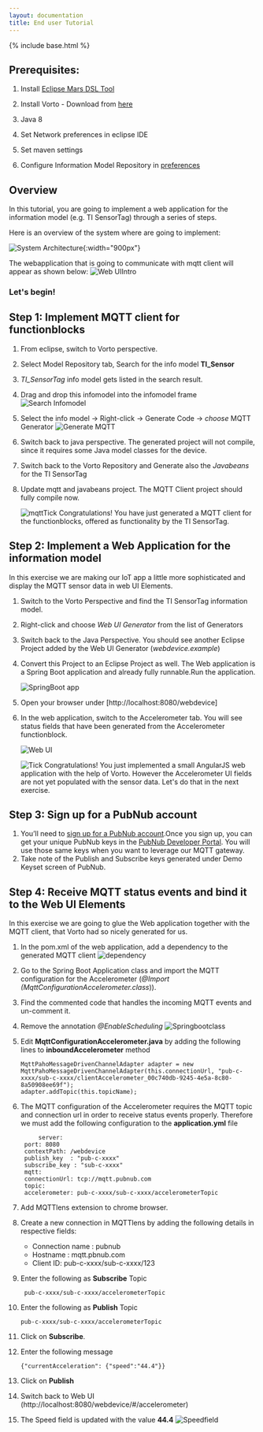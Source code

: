 ```yaml
---
layout: documentation
title: End user Tutorial
---
```


{% include base.html %}


## Prerequisites:

1. Install [Eclipse Mars DSL Tool](http://www.eclipse.org/downloads/packages/eclipse-ide-java-and-dsl-developers/mars2)

2. Install Vorto - Download from [here]({{base}}/downloads/index.html)

3. Java 8

4. Set Network preferences in eclipse IDE

5. Set maven settings

6. Configure Information Model Repository in [preferences]({{base}}/blog/2015-09-04-VortoIntegration.html)

## Overview

In this tutorial, you are going to implement a web application for the information model  (e.g. TI SensorTag) through a series of steps. 

Here is an overview of the system where are going to implement:

![System Architecture]({{base}}/img/documentation/vorto_tutorial_architecture.jpg){:width="900px"}

The webapplication that is going to communicate with mqtt client will appear as shown below:
![Web UIIntro]({{base}}/img/documentation/tut_tisensorwebui.jpg)

### Let's begin!

## Step 1: Implement MQTT client for functionblocks ##

1. From eclipse, switch to Vorto perspective.
2. Select Model Repository tab, Search for the info model **TI_Sensor**
3. _TI_SensorTag_ info model gets listed in the search result.
4. Drag and drop this infomodel into the infomodel frame
	![Search Infomodel]({{base}}/img/documentation/tut_searchdraginfomodel.jpg)
5. Select the info model -> Right-click  -> Generate Code -> _choose_ MQTT Generator
	![Generate MQTT]({{base}}/img/documentation/tut_generatemqtt.jpg)
6. Switch back to java perspective. The generated project will not compile, since it requires some Java model classes for the device.
7. Switch back to the Vorto Repository and Generate also the _Javabeans_ for the TI SensorTag
8. Update mqtt and javabeans project. The MQTT Client project should fully compile now.

	![mqttTick]({{base}}/img/documentation/tut_tickmark.jpg) Congratulations! You have just generated a MQTT client for the functionblocks, offered as functionality by the TI SensorTag.

## Step 2:  Implement a Web Application for the information model   ##

In this exercise we are making our IoT app a little more sophisticated and display the MQTT sensor data in web UI Elements.

1. Switch to the Vorto Perspective and find the TI SensorTag information model.
2. Right-click and choose _Web UI Generator_ from the list of Generators
3. Switch back to the Java Perspective. You should see another Eclipse Project added by the Web UI Generator (_webdevice.example_)
4. Convert this Project to an Eclipse Project as well. The Web application is a Spring Boot application and already fully runnable.Run the application.

	![SpringBoot app]({{base}}/img/documentation/tut_springbootrun.jpg)
5. Open your browser under [http://localhost:8080/webdevice]
6. In the web application, switch to the Accelerometer tab. You will see status fields that have been generated from the Accelerometer functionblock.

	![Web UI]({{base}}/img/documentation/tut_tisensorwebui.jpg)

	![Tick]({{base}}/img/documentation/tut_tickmark.jpg) Congratulations! You just implemented a small AngularJS web application with the help of Vorto. However the Accelerometer UI fields are not yet populated with the sensor data. Let's do that in the next exercise.

## Step 3: Sign up for a PubNub account ##

1. You’ll need to [sign up for a PubNub account](https://www.pubnub.com/get-started/#).Once you sign up, you can get your unique PubNub keys in the [PubNub Developer Portal](https://admin.pubnub.com/#/user). You will use those same keys when you want to leverage our MQTT gateway.
2. Take note of the Publish and Subscribe keys generated under Demo Keyset screen of PubNub.

## Step 4:  Receive MQTT status events and bind it to the Web UI Elements ##

In this exercise we are going to glue the Web application together with the MQTT client, that Vorto had so nicely generated for us.

1. In the pom.xml of the web application, add a dependency to the generated MQTT client
	![dependency]({{base}}/img/documentation/tut_mqttdependency.jpg)

2. Go to the Spring Boot Application class and import the MQTT configuration for the Accelerometer (_@Import (MqttConfigurationAccelerometer.class_)).
3. Find the commented code that handles the incoming MQTT events and un-comment it.
4. Remove the annotation _@EnableScheduling_
	![Springbootclass]({{base}}/img/documentation/tut_springbootclass.jpg)
5. Edit **MqttConfigurationAccelerometer.java** by adding the following lines to **inboundAccelerometer** method

	   MqttPahoMessageDrivenChannelAdapter adapter = new MqttPahoMessageDrivenChannelAdapter(this.connectionUrl, "pub-c-xxxx/sub-c-xxxx/clientAccelerometer_00c740db-9245-4e5a-8c80-8a50908ee69f");
       adapter.addTopic(this.topicName);

6. The MQTT configuration of the Accelerometer requires the MQTT topic and connection url in order to receive status events properly. Therefore we must add the following configuration to the **application.yml** file


	    	server:
      	port: 8080
      	contextPath: /webdevice
    	publish_key  : "pub-c-xxxx"
    	subscribe_key : "sub-c-xxxx"
       	mqtt:
      	connectionUrl: tcp://mqtt.pubnub.com
      	topic:
    	accelerometer: pub-c-xxxx/sub-c-xxxx/accelerometerTopic

7. Add MQTTlens extension to chrome browser.
8. Create a new connection in MQTTlens by adding the following details in respective fields:
	-  Connection name : pubnub
	-  Hostname : mqtt.pbnub.com
	-  Client ID: pub-c-xxxx/sub-c-xxxx/123
9. Enter the following as **Subscribe** Topic

		pub-c-xxxx/sub-c-xxxx/accelerometerTopic
10. Enter the following as **Publish** Topic

		pub-c-xxxx/sub-c-xxxx/accelerometerTopic
11. Click on **Subscribe**.
12. Enter the following message

		{"currentAcceleration": {"speed":"44.4"}}

13. Click on **Publish**
14. Switch back to Web UI (http://localhost:8080/webdevice/#/accelerometer)
15. The Speed field is updated with the value **44.4**
	![Speedfield]({{base}}/img/documentation/tut_pubnubtowebui.jpg)
